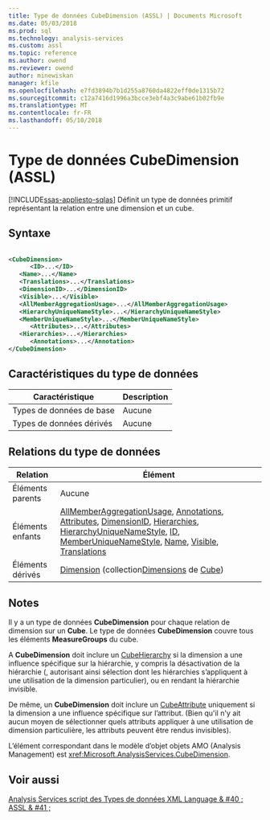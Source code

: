 ```yaml
---
title: Type de données CubeDimension (ASSL) | Documents Microsoft
ms.date: 05/03/2018
ms.prod: sql
ms.technology: analysis-services
ms.custom: assl
ms.topic: reference
ms.author: owend
ms.reviewer: owend
author: minewiskan
manager: kfile
ms.openlocfilehash: e7fd3894b7b1d255a8760da4822eff0de1315b72
ms.sourcegitcommit: c12a7416d1996a3bcce3ebf4a3c9abe61b02fb9e
ms.translationtype: MT
ms.contentlocale: fr-FR
ms.lasthandoff: 05/10/2018
---
```

# <a name="cubedimension-data-type-assl"></a>Type de données CubeDimension (ASSL)
[!INCLUDE[ssas-appliesto-sqlas](../../../includes/ssas-appliesto-sqlas.md)]
  Définit un type de données primitif représentant la relation entre une dimension et un cube.  
  
## <a name="syntax"></a>Syntaxe  
  
```xml  
  
<CubeDimension>  
      <ID>...</ID>  
   <Name>...</Name>  
   <Translations>...</Translations>  
   <DimensionID>...</DimensionID>  
   <Visible>...</Visible>  
   <AllMemberAggregationUsage>...</AllMemberAggregationUsage>  
   <HierarchyUniqueNameStyle>...</HierarchyUniqueNameStyle>  
   <MemberUniqueNameStyle>...</MemberUniqueNameStyle>  
      <Attributes>...</Attributes>  
   <Hierarchies>...</Hierarchies>  
      <Annotations>...</Annotation>  
</CubeDimension>  
```  
  
## <a name="data-type-characteristics"></a>Caractéristiques du type de données  
  
|Caractéristique|Description|  
|--------------------|-----------------|  
|Types de données de base|Aucune|  
|Types de données dérivés|Aucune|  
  
## <a name="data-type-relationships"></a>Relations du type de données  
  
|Relation|Élément|  
|------------------|-------------|  
|Éléments parents|Aucune|  
|Éléments enfants|[AllMemberAggregationUsage](../../../analysis-services/scripting/properties/allmemberaggregationusage-element-assl.md), [Annotations](../../../analysis-services/scripting/collections/annotations-element-assl.md), [Attributes](../../../analysis-services/scripting/collections/attributes-element-assl.md), [DimensionID](../../../analysis-services/scripting/properties/dimensionid-element-assl.md), [Hierarchies](../../../analysis-services/scripting/collections/hierarchies-element-assl.md), [HierarchyUniqueNameStyle](../../../analysis-services/scripting/properties/hierarchyuniquenamestyle-element-assl.md), [ID](../../../analysis-services/scripting/properties/id-element-assl.md), [MemberUniqueNameStyle](../../../analysis-services/scripting/properties/memberuniquenamestyle-element-assl.md), [Name](../../../analysis-services/scripting/properties/name-element-assl.md), [Visible](../../../analysis-services/scripting/properties/visible-element-assl.md), [Translations](../../../analysis-services/scripting/collections/translations-element-assl.md)|  
|Éléments dérivés|[Dimension](../../../analysis-services/scripting/objects/dimension-element-assl.md) (collection[Dimensions](../../../analysis-services/scripting/collections/dimensions-element-assl.md) de [Cube](../../../analysis-services/scripting/objects/cube-element-assl.md))|  
  
## <a name="remarks"></a>Notes  
 Il y a un type de données **CubeDimension** pour chaque relation de dimension sur un **Cube**. Le type de données **CubeDimension** couvre tous les éléments **MeasureGroups** du cube.  
  
 A **CubeDimension** doit inclure un [CubeHierarchy](../../../analysis-services/scripting/data-type/cubehierarchy-data-type-assl.md) si la dimension a une influence spécifique sur la hiérarchie, y compris la désactivation de la hiérarchie (, autorisant ainsi sélection dont les hiérarchies s’appliquent à une utilisation de la dimension particulier), ou en rendant la hiérarchie invisible.  
  
 De même, un **CubeDimension** doit inclure un [CubeAttribute](../../../analysis-services/scripting/data-type/cubeattribute-data-type-assl.md) uniquement si la dimension a une influence spécifique sur l’attribut. (Bien qu'il n'y ait aucun moyen de sélectionner quels attributs appliquer à une utilisation de dimension particulière, les attributs peuvent être rendus invisibles).  
  
 L’élément correspondant dans le modèle d’objet objets AMO (Analysis Management) est <xref:Microsoft.AnalysisServices.CubeDimension>.  
  
## <a name="see-also"></a>Voir aussi  
 [Analysis Services script des Types de données XML Language & #40 ; ASSL & #41 ;](../../../analysis-services/scripting/data-type/analysis-services-scripting-language-xml-data-types-assl.md)  
  
  
